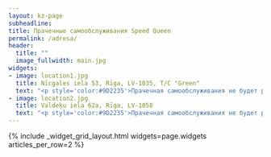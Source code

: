 ```yaml
---
layout: kz-page
subheadline:
title: Прачечные самообслуживания Speed Queen
permalink: /adresa/
header:
  title: ""
  image_fullwidth: main.jpg
widgets:
- image: location1.jpg
  title: Nīcgales iela 53, Rīga, LV-1035, T/C "Green"
  text: "<p style='color:#9D2235'>Прачечная самообслуживания не будет работать 23. и 24. июня 2022. года.<br/>Ждём Вас 25. июня 2022. года.</p><br/>Работаем без выходных 11:00-20:00 <br/>Телефон: +371 20142860"
- image: location2.jpg
  title: Valdeķu iela 62a, Rīga, LV-1058
  text: "<p style='color:#9D2235'>Прачечная самообслуживания не будет работать 23., 24. и 25. июня 2022. года.<br/>Ждём Вас 26. июня 2022. года.</p><br/>Время работы: пятница, суббота, воскресенье, понедельник<br/>с 11:00 до 19:00<br/>Телефон: +371 22337337"
---
```


{% include _widget_grid_layout.html widgets=page.widgets articles_per_row=2 %}
